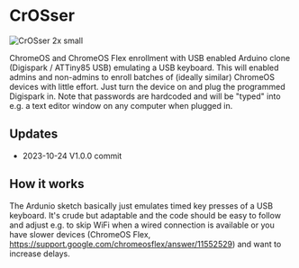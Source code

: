 # CrOSser

![CrOSser 2x small](https://github.com/marcexec/CrOSser/assets/62036115/227bcc1e-a075-4b3f-86b0-7ab73f379d77)


ChromeOS and ChromeOS Flex enrollment with USB enabled Arduino clone (Digispark / ATTiny85 USB) emulating a USB keyboard.
This will enabled admins and non-admins to enroll batches of (ideally similar) ChromeOS devices with little effort.
Just turn the device on and plug the programmed Digispark in. 
Note that passwords are hardcoded and will be "typed" into e.g. a text editor window on any computer when plugged in.

## Updates
* 2023-10-24 V1.0.0 commit

## How it works

The Ardunio sketch basically just emulates timed key presses of a USB keyboard. It's crude but adaptable and the code should be easy to follow and adjust e.g. to skip WiFi when a wired connection is available or you have slower devices (ChromeOS Flex, https://support.google.com/chromeosflex/answer/11552529) and want to increase delays.
